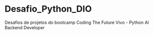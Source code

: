 # Desafio_Python_DIO
Desafios de projetos do bootcamp Coding The Future Vivo - Python AI Backend Developer
